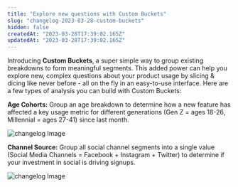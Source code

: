 ```yaml
---
title: "Explore new questions with Custom Buckets"
slug: "changelog-2023-03-28-custom-buckets"
hidden: false
createdAt: "2023-03-28T17:39:02.165Z"
updatedAt: "2023-03-28T17:39:02.165Z"
---
```



Introducing **Custom Buckets**, a super simple way to group existing breakdowns to form meaningful segments. This added power can help you explore new, complex questions about your product usage by slicing & dicing like never before - all on the fly in an easy-to-use interface. Here are a few types of analysis you can build with Custom Buckets:

**Age Cohorts:** Group an age breakdown to determine how a new feature has affected a key usage metric for different generations (Gen Z = ages 18-26, Millennial = ages 27-41) since last month.

![changelog Image](https://raw.githubusercontent.com/mixpanel/docs/main/public/changelog/changelog-2023-03-28-custom-buckets1.png)

**Channel Source:** Group all social channel segments into a single value (Social Media Channels = Facebook + Instagram + Twitter) to determine if your investment in social is driving signups.

![changelog Image](https://raw.githubusercontent.com/mixpanel/docs/main/public/changelog/changelog-2023-03-28-custom-buckets2.png)

